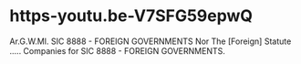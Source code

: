 # https-youtu.be-V7SFG59epwQ
 Ar.G.W.MI. SIC 8888 - FOREIGN GOVERNMENTS Nor The [Foreign] Statute ..... Companies for SIC 8888 - FOREIGN GOVERNMENTS. 
